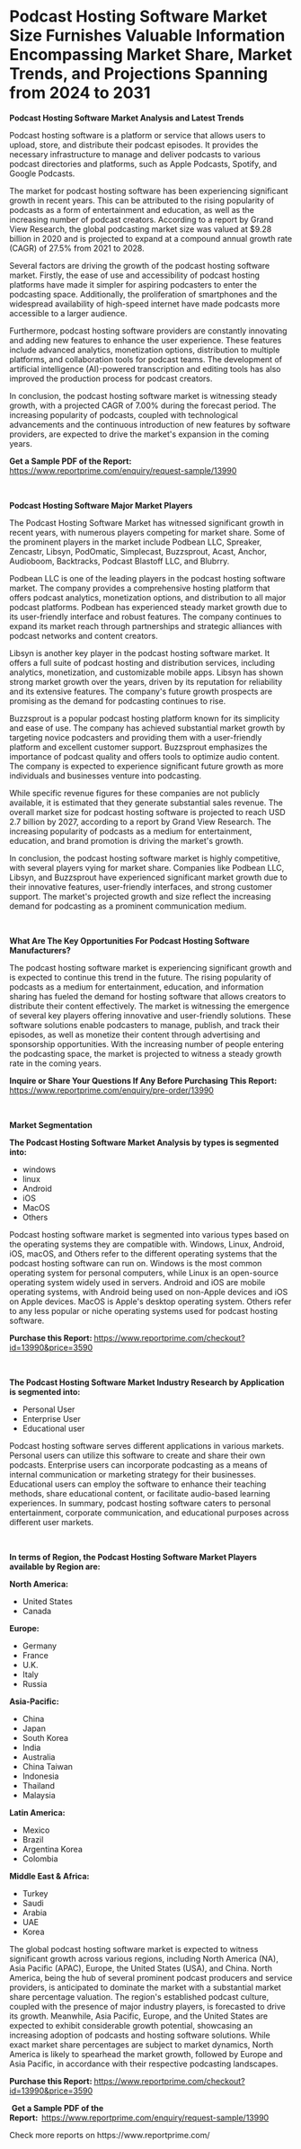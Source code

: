 <p><h1>Podcast Hosting Software Market Size Furnishes Valuable Information Encompassing Market Share, Market Trends, and Projections Spanning from 2024 to 2031</h1></p><p><strong>Podcast Hosting Software Market Analysis and Latest Trends</strong></p>
<p><p>Podcast hosting software is a platform or service that allows users to upload, store, and distribute their podcast episodes. It provides the necessary infrastructure to manage and deliver podcasts to various podcast directories and platforms, such as Apple Podcasts, Spotify, and Google Podcasts.</p><p>The market for podcast hosting software has been experiencing significant growth in recent years. This can be attributed to the rising popularity of podcasts as a form of entertainment and education, as well as the increasing number of podcast creators. According to a report by Grand View Research, the global podcasting market size was valued at $9.28 billion in 2020 and is projected to expand at a compound annual growth rate (CAGR) of 27.5% from 2021 to 2028.</p><p>Several factors are driving the growth of the podcast hosting software market. Firstly, the ease of use and accessibility of podcast hosting platforms have made it simpler for aspiring podcasters to enter the podcasting space. Additionally, the proliferation of smartphones and the widespread availability of high-speed internet have made podcasts more accessible to a larger audience.</p><p>Furthermore, podcast hosting software providers are constantly innovating and adding new features to enhance the user experience. These features include advanced analytics, monetization options, distribution to multiple platforms, and collaboration tools for podcast teams. The development of artificial intelligence (AI)-powered transcription and editing tools has also improved the production process for podcast creators.</p><p>In conclusion, the podcast hosting software market is witnessing steady growth, with a projected CAGR of 7.00% during the forecast period. The increasing popularity of podcasts, coupled with technological advancements and the continuous introduction of new features by software providers, are expected to drive the market's expansion in the coming years.</p></p>
<p><strong>Get a Sample PDF of the Report:&nbsp;</strong> <a href="https://www.reportprime.com/enquiry/request-sample/13990">https://www.reportprime.com/enquiry/request-sample/13990</a></p>
<p>&nbsp;</p>
<p><strong>Podcast Hosting Software Major Market Players</strong></p>
<p><p>The Podcast Hosting Software Market has witnessed significant growth in recent years, with numerous players competing for market share. Some of the prominent players in the market include Podbean LLC, Spreaker, Zencastr, Libsyn, PodOmatic, Simplecast, Buzzsprout, Acast, Anchor, Audioboom, Backtracks, Podcast Blastoff LLC, and Blubrry.</p><p>Podbean LLC is one of the leading players in the podcast hosting software market. The company provides a comprehensive hosting platform that offers podcast analytics, monetization options, and distribution to all major podcast platforms. Podbean has experienced steady market growth due to its user-friendly interface and robust features. The company continues to expand its market reach through partnerships and strategic alliances with podcast networks and content creators.</p><p>Libsyn is another key player in the podcast hosting software market. It offers a full suite of podcast hosting and distribution services, including analytics, monetization, and customizable mobile apps. Libsyn has shown strong market growth over the years, driven by its reputation for reliability and its extensive features. The company's future growth prospects are promising as the demand for podcasting continues to rise.</p><p>Buzzsprout is a popular podcast hosting platform known for its simplicity and ease of use. The company has achieved substantial market growth by targeting novice podcasters and providing them with a user-friendly platform and excellent customer support. Buzzsprout emphasizes the importance of podcast quality and offers tools to optimize audio content. The company is expected to experience significant future growth as more individuals and businesses venture into podcasting.</p><p>While specific revenue figures for these companies are not publicly available, it is estimated that they generate substantial sales revenue. The overall market size for podcast hosting software is projected to reach USD 2.7 billion by 2027, according to a report by Grand View Research. The increasing popularity of podcasts as a medium for entertainment, education, and brand promotion is driving the market's growth.</p><p>In conclusion, the podcast hosting software market is highly competitive, with several players vying for market share. Companies like Podbean LLC, Libsyn, and Buzzsprout have experienced significant market growth due to their innovative features, user-friendly interfaces, and strong customer support. The market's projected growth and size reflect the increasing demand for podcasting as a prominent communication medium.</p></p>
<p>&nbsp;</p>
<p><strong>What Are The Key Opportunities For Podcast Hosting Software Manufacturers?</strong></p>
<p><p>The podcast hosting software market is experiencing significant growth and is expected to continue this trend in the future. The rising popularity of podcasts as a medium for entertainment, education, and information sharing has fueled the demand for hosting software that allows creators to distribute their content effectively. The market is witnessing the emergence of several key players offering innovative and user-friendly solutions. These software solutions enable podcasters to manage, publish, and track their episodes, as well as monetize their content through advertising and sponsorship opportunities. With the increasing number of people entering the podcasting space, the market is projected to witness a steady growth rate in the coming years.</p></p>
<p><strong>Inquire or Share Your Questions If Any Before Purchasing This Report:</strong> <a href="https://www.reportprime.com/enquiry/pre-order/13990">https://www.reportprime.com/enquiry/pre-order/13990</a></p>
<p>&nbsp;</p>
<p><strong>Market Segmentation</strong></p>
<p><strong>The Podcast Hosting Software Market Analysis by types is segmented into:</strong></p>
<p><ul><li>windows</li><li>linux</li><li>Android</li><li>iOS</li><li>MacOS</li><li>Others</li></ul></p>
<p><p>Podcast hosting software market is segmented into various types based on the operating systems they are compatible with. Windows, Linux, Android, iOS, macOS, and Others refer to the different operating systems that the podcast hosting software can run on. Windows is the most common operating system for personal computers, while Linux is an open-source operating system widely used in servers. Android and iOS are mobile operating systems, with Android being used on non-Apple devices and iOS on Apple devices. MacOS is Apple's desktop operating system. Others refer to any less popular or niche operating systems used for podcast hosting software.</p></p>
<p><strong>Purchase this Report:&nbsp;</strong><a href="https://www.reportprime.com/checkout?id=13990&price=3590">https://www.reportprime.com/checkout?id=13990&price=3590</a></p>
<p>&nbsp;</p>
<p><strong>The Podcast Hosting Software Market Industry Research by Application is segmented into:</strong></p>
<p><ul><li>Personal User</li><li>Enterprise User</li><li>Educational user</li></ul></p>
<p><p>Podcast hosting software serves different applications in various markets. Personal users can utilize this software to create and share their own podcasts. Enterprise users can incorporate podcasting as a means of internal communication or marketing strategy for their businesses. Educational users can employ the software to enhance their teaching methods, share educational content, or facilitate audio-based learning experiences. In summary, podcast hosting software caters to personal entertainment, corporate communication, and educational purposes across different user markets.</p></p>
<p>&nbsp;</p>
<p><strong>In terms of Region, the Podcast Hosting Software Market Players available by Region are:</strong></p>
<p>
    <p> <strong> North America: </strong>
        <ul>
            <li>United States</li>
            <li>Canada</li>
        </ul>
        </p> 
    <p> <strong> Europe: </strong>
        <ul>
            <li>Germany</li>
            <li>France</li>
            <li>U.K.</li>
            <li>Italy</li>
            <li>Russia</li>
        </ul>
        </p> 
    <p> <strong> Asia-Pacific: </strong>
        <ul>
            <li>China</li>
            <li>Japan</li>
            <li>South Korea</li>
            <li>India</li>
            <li>Australia</li>
            <li>China Taiwan</li>
            <li>Indonesia</li>
            <li>Thailand</li>
            <li>Malaysia</li>
        </ul>
        </p> 
    <p> <strong> Latin America: </strong>
        <ul>
            <li>Mexico</li>
            <li>Brazil</li>
            <li>Argentina Korea</li>
            <li>Colombia</li>
        </ul>
        </p> 
    <p> <strong> Middle East & Africa: </strong>
        <ul>
            <li>Turkey</li>
            <li>Saudi</li>
            <li>Arabia</li>
            <li>UAE</li>
            <li>Korea</li>
        </ul>
    </p>
    </p>
<p><p>The global podcast hosting software market is expected to witness significant growth across various regions, including North America (NA), Asia Pacific (APAC), Europe, the United States (USA), and China. North America, being the hub of several prominent podcast producers and service providers, is anticipated to dominate the market with a substantial market share percentage valuation. The region's established podcast culture, coupled with the presence of major industry players, is forecasted to drive its growth. Meanwhile, Asia Pacific, Europe, and the United States are expected to exhibit considerable growth potential, showcasing an increasing adoption of podcasts and hosting software solutions. While exact market share percentages are subject to market dynamics, North America is likely to spearhead the market growth, followed by Europe and Asia Pacific, in accordance with their respective podcasting landscapes.</p></p>
<p><strong>Purchase this Report: </strong><a href="https://www.reportprime.com/checkout?id=13990&price=3590">https://www.reportprime.com/checkout?id=13990&price=3590</a></p>
<p>&nbsp;<strong>Get a Sample PDF of the Report:&nbsp;&nbsp;</strong><a href="https://www.reportprime.com/enquiry/request-sample/13990">https://www.reportprime.com/enquiry/request-sample/13990</a></p>
<p><strong></strong></p>
<p>Check more reports on https://www.reportprime.com/</p>